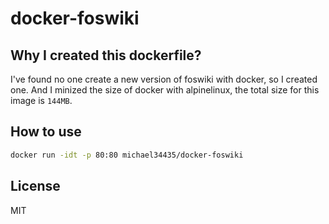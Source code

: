 # docker-foswiki

## Why I created this dockerfile?
I've found no one create a new version of foswiki with docker, so I created one.
And I minized the size of docker with alpinelinux, the total size for this image is `144MB`.

## How to use
```bash
docker run -idt -p 80:80 michael34435/docker-foswiki
```

## License
MIT

